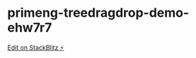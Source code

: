 # primeng-treedragdrop-demo-ehw7r7

[Edit on StackBlitz ⚡️](https://stackblitz.com/edit/primeng-treedragdrop-demo-hqv6zp)